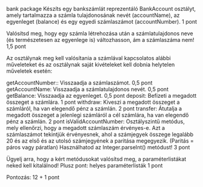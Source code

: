 bank package
Készíts egy bankszámlát reprezentáló BankAccount osztályt, amely tartalmazza a számla tulajdonosának nevét (accountName), az egyenleget (balance) és egy egyedi számlaszámot (accountNumber). 1 pont

Valósítsd meg, hogy egy számla létrehozása után a számlatulajdonos neve (és természetesen az egyenlege is) változhasson, ám a számlaszáma nem! 1,5 pont


Az osztálynak meg kell valósítania a számlával kapcsolatos alábbi műveleteket és az osztálynak saját kivételeket kell dobnia helytelen műveletek esetén:

getAccountNumber:: Visszaadja a számlaszámot. 0,5 pont
getAccountName: Visszaadja a számlatulajdonos nevét. 0,5 pont
getBalance: Visszaadja az egyenleget. 0,5 pont
deposit: Befizeti a megadott összeget a számlára. 1 pont
withdraw: Kiveszi a megadott összeget a számláról, ha van elegendő pénz a számlán. 2 pont
transfer: Átutalja a megadott összeget a jelenlegi számláról a cél számlára, ha van elegendő pénz a számlán. 2 pont
isValidAccountNumber: Osztályszintű metódus, mely ellenőrzi, hogy a megadott számlaszám érvényes-e. Azt a számlaszámot tekintjük érvényesnek, ahol a számjegyek összege legalább 20 és az első és az utolsó számjegyének a paritása megegyezik. (Paritás = páros vagy páratlan) Használhatod az Integer.parseInt() metódust! 3 pont

Ügyelj arra, hogy a kért metódusokat valósítsd meg, a paraméterlistákat neked kell kitalálnod!
Plusz pont: helyes paraméterlisták 1 pont

Pontozás: 12 + 1 pont
